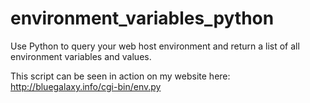 # environment_variables_python
Use Python to query your web host environment and return a list of all environment variables and values.

This script can be seen in action on my website here:<BR>
http://bluegalaxy.info/cgi-bin/env.py

